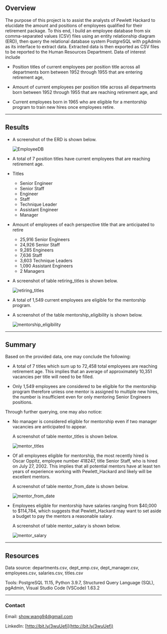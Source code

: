 <!-- Overview of the analysis: Explain the purpose of this analysis.-->
## Overview
The purpose of this project is to assist the analysts of Pewlett Hackard to elucidate the amount and positions of employees qualified for their retirement package. To this end, I build an employee database from six comma-separated values (CSV) files using an entity relationship diagram (ERD), then query the relational database system PostgreSQL with pgAdmin as its interface to extract data. Extracted data is then exported as CSV files to be reported to the Human Resources Department. Data of interest include

- Position titles of current employees per position title across all departments born between 1952 through 1955 that are entering retirement age,

- Amount of current employees per position title across all departments born between 1952 through 1955 that are reaching retirement age, and

- Current employees born in 1965 who are eligible for a mentorship program to train new hires once employees retire.

---

<!-- Results: Provide a bulleted list with four major points from the two analysis deliverables. Use images as support where needed.-->
## Results
- A screenshot of the ERD is shown below.
    
    ![EmployeeDB](https://user-images.githubusercontent.com/96349090/155703088-ec5e1e94-bd1c-436f-8eab-b6d6d66df4d6.png)

    
- A total of 7 position titles have current employees that are reaching retirement age.

- Titles
    - Senior Engineer
    - Senior Staff
    - Engineer
    - Staff
    - Technique Leader
    - Assistant Engineer
    - Manager

- Amount of employees of each perspective title that are anticipated to retire
    - 25,916 Senior Engineers
    - 24,926 Senior Staff
    - 9,285 Engineers
    - 7,636 Staff
    - 3,603 Technique Leaders
    - 1,090 Assistant Engineers
    - 2 Managers

- A screenshot of table retiring_titles is shown below.
    
    ![retiring_titles](https://user-images.githubusercontent.com/96349090/155700975-0d2b0483-545c-4159-a3f1-25e9d07f12a5.png)


- A total of 1,549 current employees are eligible for the mentorship program.

- A screenshot of the table mentorship_eligibility is shown below.
    
    ![mentorship_eligibility](https://user-images.githubusercontent.com/96349090/155701062-9ee47992-45f8-4c86-80d9-e138107fbafc.png)

---

<!-- Summary: Provide high-level responses to the following questions, then provide two additional queries or tables that may provide more insight into the upcoming "silver tsunami."
    - How many roles will need to be filled as the "silver tsunami" begins to make an impact?
    - Are there enough qualified, retirement-ready employees in the departments to mentor the next generation of Pewlett Hackard employees?-->
## Summary
Based on the provided data, one may conclude the following:

- A total of 7 titles which sum up to 72,458 total employees are reaching retirement age. This implies that an average of approximately 10,351 vacancies per title will need to be filled.

- Only 1,549 employees are considered to be eligible for the mentorship program therefore unless one mentor is assigned to multiple new hires, the number is insufficient even for only mentoring Senior Engineers positions.

Through further querying, one may also notice:
- No manager is considered eligible for mentorship even if two manager vacancies are anticipated to appear.

    A screenshot of table mentor_titles is shown below.
    
    ![mentor_titles](https://user-images.githubusercontent.com/96349090/155701162-d07a8bd6-6966-4aee-acb1-b23e183ed8eb.png)


- Of all employees eligible for mentorship, the most recently hired is Oscar Oppitz, employee number 418247, title Senior Staff, who is hired on July 27, 2002. This implies that all potential mentors have at least ten years of experience working with Pewlett_Hackard and likely will be excellent mentors.

    A screenshot of table mentor_from_date is shown below.
    
    ![mentor_from_date](https://user-images.githubusercontent.com/96349090/155701299-3747615e-8b7b-4e2b-acda-c08c4aeae8fe.png)


- Employees eligible for mentorship have salaries ranging from $40,000 to $114,784, which suggests that Pewlett_Hackard may want to set aside a budget to pay the mentors a reasonable salary.

    A screenshot of table mentor_salary is shown below.
    
    ![mentor_salary](https://user-images.githubusercontent.com/96349090/155701344-27021dc4-0983-4831-b722-d5ccc740c375.png)

---

## Resources
Data source: departments.csv, dept_emp.csv, dept_manager.csv, employees.csv, salaries.csv, titles.csv

Tools: PostgreSQL 11.15, Python 3.9.7, Structured Query Language (SQL), pgAdmin, Visual Studio Code (VSCode) 1.63.2
    
---

### Contact

Email: show.wang94@gmail.com

LinkedIn: [http://bit.ly/3wuUefj](http://bit.ly/3wuUefj)
